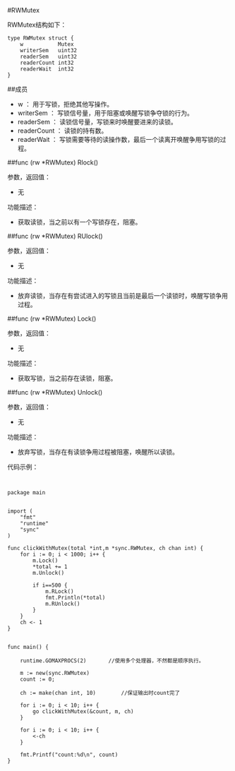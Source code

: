 #RWMutex

RWMutex结构如下：

	type RWMutex struct {
		w			Mutex
		writerSem	uint32
		readerSem	uint32
		readerCount	int32
		readerWait	int32
	}

##成员

-	w			： 用于写锁，拒绝其他写操作。
-	writerSem	： 写锁信号量，用于阻塞或唤醒写锁争夺锁的行为。
-	readerSem	： 读锁信号量，写锁来时唤醒要进来的读锁。
-	readerCount	： 读锁的持有数。
-	readerWait	： 写锁需要等待的读操作数，最后一个读离开唤醒争用写锁的过程。

##func (rw *RWMutex) Rlock()

参数，返回值：

-	无

功能描述：

-	获取读锁，当之前以有一个写锁存在，阻塞。

##func (rw *RWMutex) RUlock()

参数，返回值：

-	无

功能描述：

-	放弃读锁，当存在有尝试进入的写锁且当前是最后一个读锁时，唤醒写锁争用过程。

##func (rw *RWMutex) Lock()

参数，返回值：

-	无

功能描述：

-	获取写锁，当之前存在读锁，阻塞。

##func (rw *RWMutex) Unlock()

参数，返回值：

-	无

功能描述：

-	放弃写锁，当存在有读锁争用过程被阻塞，唤醒所以读锁。

代码示例：

<pre><code>

package main


import (
    "fmt"
    "runtime"
    "sync"
)

func clickWithMutex(total *int,m *sync.RWMutex, ch chan int) {
    for i := 0; i < 1000; i++ {
        m.Lock()
        *total += 1
        m.Unlock()

        if i==500 {
            m.RLock()
            fmt.Println(*total)
            m.RUnlock()
        }
    }
    ch <- 1
}


func main() {

    runtime.GOMAXPROCS(2)		//使用多个处理器，不然都是顺序执行。

    m := new(sync.RWMutex)
    count := 0;

    ch := make(chan int, 10)		//保证输出时count完了

    for i := 0; i < 10; i++ {
        go clickWithMutex(&count, m, ch)
    }

    for i := 0; i < 10; i++ {
        <-ch
    }

    fmt.Printf("count:%d\n", count)
}


</code></pre>








